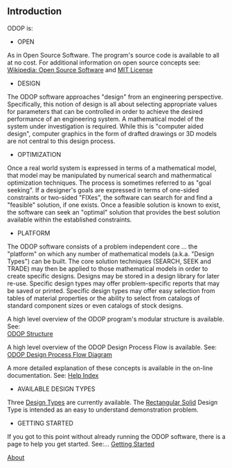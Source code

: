 ## Introduction

ODOP is:   

* OPEN   

As in Open Source Software. 
The program's source code is available to all at no cost.
For additional information on open source concepts see:
[Wikipedia: Open Source Software](https://en.wikipedia.org/wiki/Open-source_software)
and 
[MIT License](https://github.com/thegrumpys/odop/blob/master/LICENSE)
   

* DESIGN   

The ODOP software approaches "design" from an engineering perspective.
Specifically, this notion of design is all about selecting appropriate values 
for parameters that can be controlled in order to achieve the desired performance 
of an engineering system.
A mathematical model of the system under investigation is required.
While this is "computer aided design", computer graphics in the form of
drafted drawings or 3D models are not central to this design process.
   

* OPTIMIZATION

Once a real world system is expressed in terms of a mathematical model,
that model may be manipulated by numerical search and mathermatical optimization techniques.
The process is sometimes referred to as "goal seeking".
If a designer's goals are expressed in terms of one-sided constraints
or two-sided "FIXes", the software can search for and find a "feasible" solution, if one exists.
Once a feasible solution is known to exist, the software can seek an "optimal" solution
that provides the best solution available within the established constraints. 
   

* PLATFORM   

The ODOP software consists of a problem independent core ... the "platform" on which
any number of mathematical models (a.k.a. "Design Types") can be built.
The core solution techniques (SEARCH, SEEK and TRADE) may then be applied to
those mathematical models in order to create specific designs.
Designs may be stored in a design library for later re-use.
Specific design types may offer problem-specific reports that may be saved or printed.
Specific design types may offer easy selection from tables of material properties
or the ability to select from catalogs of standard component sizes or even
catalogs of stock designs.

A high level overview of the ODOP program's modular structure is available.  See:   
[ODOP Structure](png/ODOP_StructureDiagram.png)   

A high level overview of the ODOP Design Process Flow is available.  See:   
[ODOP Design Process Flow Diagram](./png/DesignProcessFlowDiagram.png)
   
A more detailed explanation of these concepts is available in the on-line documentation. 
See: [Help Index](../Help/index)


* AVAILABLE DESIGN TYPES   
   
Three [Design Types](../Help/DesignTypes) are currently available.
The [Rectangular Solid](../Help/DesignTypes/r_solid) Design Type is intended as an 
easy to understand demonstration problem.


* GETTING STARTED   

If you got to this point without already running the ODOP software, 
there is a page to help you get started.  See:...
[Getting Started](../Help/gettingStarted)


[About](./)

